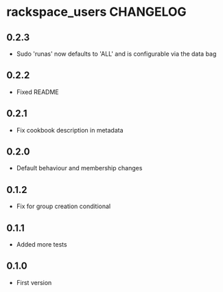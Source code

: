 rackspace_users CHANGELOG
=========================

0.2.3
-----
- Sudo 'runas' now defaults to 'ALL' and is configurable via the data bag

0.2.2
-----
- Fixed README

0.2.1
-----
- Fix cookbook description in metadata

0.2.0
-----
- Default behaviour and membership changes

0.1.2
-----
- Fix for group creation conditional

0.1.1
-----
- Added more tests

0.1.0
-----
- First version

